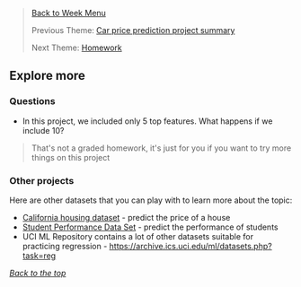 >[Back to Week Menu](README.md)
>
>Previous Theme: [Car price prediction project summary](16_summary.md)
>
>Next Theme: [Homework](18_homework.md)

## Explore more

### Questions

* In this project, we included only 5 top features. What happens if we include 10?

> That's not a graded homework, it's just for you if you want to try more things on this project


### Other projects

Here are other datasets that you can play with to learn more about the topic:

* [California housing dataset](https://scikit-learn.org/stable/modules/generated/sklearn.datasets.fetch_california_housing.html) - predict the price of a house
* [Student Performance Data Set](https://archive.ics.uci.edu/ml/datasets/Student+Performance) - predict the performance of students
* UCI ML Repository contains a lot of other datasets suitable for practicing regression - https://archive.ics.uci.edu/ml/datasets.php?task=reg




_[Back to the top](#explore-more)_
